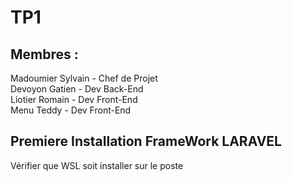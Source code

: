# TP1

## Membres :

<p>
Madoumier Sylvain - Chef de Projet<br/>
Devoyon Gatien - Dev Back-End<br/>
Liotier Romain - Dev Front-End<br/>
Menu Teddy - Dev Front-End<br/>
</p>

## Premiere Installation FrameWork LARAVEL

<p>
Vérifier que WSL soit installer sur le poste 
</p>
